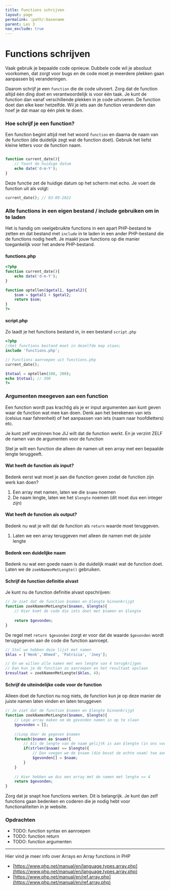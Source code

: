 ```yaml
---
title: Functions schrijven
layout: page 
permalink: :path/:basename 
parent: Les 3 
nav_exclude: true
---
```


# Functions schrijven

Vaak gebruik je bepaalde code opnieuw. Dubbele code wil je absoluut voorkomen, dat zorgt voor bugs en de code moet je meerdere plekken gaan aanpassen bij veranderingen.

Daarom schrijf je een `function` die de code uitvoert. Zorg dat de function altijd één ding doet en verantwoordelijk is voor één taak.
Je kunt de function dan vanaf verschillende plekken in je code uitvoeren. De function doet dan elke keer hetzelfde. Wil je iets aan de function veranderen dan hoef je dat maar op één plek te doen.

### Hoe schrijf je een function?

Een function begint altijd met het woord `function` en daarna de naam van de function (die duidelijk zegt wat de function doet). Gebruik het liefst kleine letters voor de function naam.

```php

function current_date(){
    // Toont de huidige datum
    echo date('d-m-Y');
}
```

Deze functie zet de huidige datum op het scherm met echo. Je voert de function uit als volgt:

```php
current_date(); // 03-09-2022

```

### Alle functions in een eigen bestand / include gebruiken om in te laden

Het is handig om veelgebruikte functions in een apart PHP-bestand te zetten en dat bestand met `include` in te laden in een ander PHP-bestand die de functions nodig heeft.
Je maakt jouw functions op die manier toegankelijk voor het andere PHP-bestand.

#### functions.php

```php
<?php
function current_date(){
    echo date('d-m-Y');
}

function optellen($getal1, $getal2){
    $som = $getal1 + $getal2;
    return $som;
}
?>
```

#### script.php

Zo laadt je het functions bestand in, in een bestand `script.php`

```php
<?php
//Het functions bestand moet in dezelfde map staan;
include 'functions.php';

// Functions aanroepen uit functions.php
current_date();

$totaal = optellen(100, 200);
echo $totaal; // 300
?>
```


### Argumenten meegeven aan een function
Een function wordt pas krachtig als je er input argumenten aan kunt geven waar de function wat mee kan doen. Denk aan het berekenen van iets (celsius naar fahrenheit) of het aanpassen van iets (naam naar hoofdletters) etc.

Je kunt zelf verzinnen hoe JIJ wilt dat de function werkt. En je verzint ZELF de namen van de argumenten voor de function

Stel je wilt een function die alleen de namen uit een array met een bepaalde lengte teruggeeft.

#### Wat heeft de function als input?

Bedenk eerst wat moet je aan die function geven zodat de function zijn werk kan doen? 
1. Een array met namen, laten we die `$name` noemen
2. De naam lengte, laten we het `$lengte` noemen (dit moet dus een integer zijn)

#### Wat heeft de function als output?

Bedenk nu wat je wilt dat de function als `return` waarde moet teruggeven.  

1. Laten we een array teruggeven met alleen de namen met de juiste lengte

#### Bedenk een duidelijke naam

Bedenk nu wat een goede naam is die duidelijk maakt wat de function doet.  
Laten we de `zoekNamenMetLengte()` gebruiken.

#### Schrijf de function definitie alvast
Je kunt nu de function definitie alvast opschrijven:

```php
// Je ziet dat de function $namen en $lengte binnenkrijgt
function zoekNamenMetLengte($namen, $lengte){
    // Hier komt de code die iets doet met $namen en $lengte
    
    return $gevonden;
}
```

De regel met `return $gevonden` zorgt er voor dat de waarde `$gevonden` wordt teruggegeven aan de code die function aanroept.

```php
// Stel we hebben deze lijst met namen
$klas = ['Henk','Ahmed', 'Patricia', 'Joey'];

// En we willen alle namen met een lengte van 4 terugkrijgen 
// Dan kun je de function zo aanroepen en het resultaat opslaan 
$resultaat = zoekNamenMetLengte($klas, 4);
```

#### Schrijf de uiteindelijke code voor de function 

Alleen doet de function nu nog niets, de function kun je op deze manier de juiste namen laten vinden en laten teruggeven

```php
// Je ziet dat de function $namen en $lengte binnenkrijgt
function zoekNamenMetLengte($namen, $lengte){
    // Lege array maken om de gevonden namen in op te slaan
    $gevonden = []; 
    
    //Loop door de gegeven $namen
    foreach($namen as $naam){
        // Als de lengte van de naam gelijtk is aan $lengte (in ons voorbeeeld is dat 4)
        if(strlen($naam) == $lengte){
            // Dan voegen we de $naam (die bevat de echte naam) toe aan de array $gevonden
            $gevonden[] = $naam;
        }
    }
    
    // Hier hebben we dus een array met de namen met lengte == 4
    return $gevonden;
}
```

Zorg dat je snapt hoe functions werken. Dit is belangrijk. Je kunt dan zelf functions gaan bedenken en coderen die je nodig hebt voor functionaliteiten in je website.









### Opdrachten
- TODO: function syntax en aanroepen
- TODO: function return
- TODO: function argumenten

---

Hier vind je meer info over Arrays en Array functions in PHP

- [https://www.php.net/manual/en/language.types.array.php](https://www.php.net/manual/en/language.types.array.php)
- [https://www.php.net/manual/en/ref.array.php](https://www.php.net/manual/en/ref.array.php)


